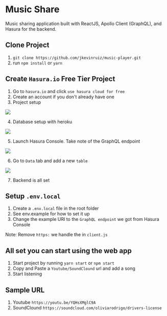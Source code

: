 # Music Share

Music sharing application built with ReactJS, Apollo Client (GraphQL), and Hasura for the backend.

## Clone Project

1. `git clone https://github.com/jkevinruiz/music-player.git`
2. run `npm install` or `yarn`

## Create `Hasura.io` Free Tier Project

1. Go to `hasura.io` and click `use hasura cloud for free`
2. Create an account if you don't already have one
3. Project setup

![](1-project-setup)

4. Database setup with heroku

![](2-database-setup)

5. Launch Hasura Console. Take note of the GraphQL endpoint

![](3-hasura-console)

6. Go to `Data` tab and add a new `table`

![](4-add-new-table)

7. Backend is all set

## Setup `.env.local`

1. Create a `.env.local` file in the root folder
2. See env.example for how to set it up
3. Change the example URI to the `GraphQL endpoint` we got from Hasura Console

Note: Remove `https:` we handle the in `client.js`

## All set you can start using the web app

1. Start project by running `yarn start` or `npm start`
2. Copy and Paste a `Youtube/SoundClound` url and add a song
3. Start listening

## Sample URL

1. Youtube `https://youtu.be/YQHsXMglC9A`
2. SoundClound `https://soundcloud.com/oliviarodrigo/drivers-license`
